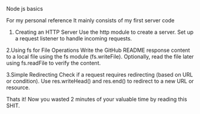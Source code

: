 Node js basics 

For my personal reference
It mainly consists of my first server code 
1. Creating an HTTP Server
Use the http module to create a server.
Set up a request listener to handle incoming requests.

2.Using fs for File Operations
Write the GitHub README response content to a local file using the fs module (fs.writeFile).
Optionally, read the file later using fs.readFile to verify the content.

3.Simple Redirecting
Check if a request requires redirecting (based on URL or condition).
Use res.writeHead() and res.end() to redirect to a new URL or resource.


Thats it! Now you wasted 2 minutes of your valuable time by reading this SHIT.


